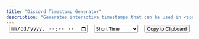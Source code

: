 ```yaml
---
title: "Discord Timestamp Generator"
description: "Generates interactive timestamps that can be used in <span class='accent'>Discord</span>."
---
```


<link rel='stylesheet' href='/scss/zalgo.css'>
<style>
@media screen and (max-width: 42em) {
	.js-Dropdown {
		width: 100%;
	}
	
	input, select, .js-Dropdown-title {
		display: block;
		width: 100%;
		padding: 0.75rem;
		font-size: 0.9rem !important;
	}
}
	
@media screen and (min-width: 42em) and (max-width: 64em) {
	input, select, .js-Dropdown-title {
		padding: 0.6rem 0;
		font-size: 0.9rem !important;
	}
}
	
@media screen and (min-width: 64em) {
	input, select, .js-Dropdown-title {
		padding: 0.75rem 0;
	}
}

input, select, .btn, .js-Dropdown {
	margin-top: 16px !important;
}

.js-Dropdown {
	position: relative;
	width: 20em;
}
.js-Dropdown-title {
	position: relative;
	width: 100%;
	height: 100%;
	text-align: left;
}
.js-Dropdown-title:after {
  border-color: #a69e93 transparent transparent transparent;
  border-style: solid;
  border-width: 10px 8px;
  content: '';
  display: block;
  height: 0;
  position: absolute;
  right: 0.3em;
  top: 45%;
  width: 0;
}
.js-Dropdown-list {
	color: #bfc0c0;
  background: #2a2c2d;
  border-left: 1px solid #555657;
  border-right: 1px solid #555657;
  box-sizing: border-box;
  display: none;
  height: 0;
  list-style: none;
  margin: 0;
  opacity: 0;
  padding: 0;
  position: absolute;
  transition: 0.2s linear;
  width: 100%;
  z-index: 999;
}
.js-Dropdown-list.is-open {
	display: block;
	height: auto;
	opacity: 1;
}
.js-Dropdown-list li {
	border-bottom: 1px solid #555657;
	cursor: pointer;
	padding: 0.15em;
}
.js-Dropdown-list li:hover {
	background-color: #383a3b;
}
.js-Dropdown-list li.is-selected {
	background-color: #464849;
}
.js-Dropdown-optgroup {
  border-bottom: 1px solid #555657;
  color: #555657;
  cursor: default;
  padding: 1em 0.5em;
  text-align: center;
}
</style>

<div style='display: flex; justify-content: space-around; flex-wrap: wrap; margin-top: -16px;'>
<input id='time' type='datetime-local' name='time' oninput='update()'>
<select id='format' name='format'>
	<option value='t'>Short Time</option>
	<option value='T'>Long Time</option>
	<option value='d'>Short Date</option>
	<option value='D'>Long Date</option>
	<option value='f'>Short Date/Time</option>
	<option value='F'>Long Date/Time</option>
	<option value='R'>Relative Time</option>
</select>
<!--<p id='example'></p>-->
<button style='margin-bottom: 0' class="btn" type='button' onclick='copy()'>Copy to Clipboard</button>
</div>

<script src='/js/vanilla-js-dropdown.min.js'></script>
<script src='/js/discord-timestamp.js'></script>
